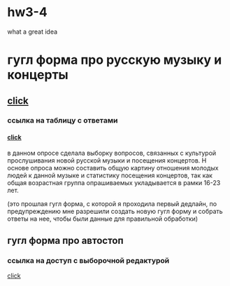 # hw3-4
what a great idea




# гугл форма про русскую музыку и концерты
## [click](https://docs.google.com/forms/d/1xGPc17TFsDaRYLZwoj6R8KOTrC4qCmhypPUk23v-cMg/edit)

### ссылка на таблицу с ответами
#### [click](https://docs.google.com/spreadsheets/d/122lwid1DuOKu816sPqyLPqL5cWJytKvoOdIpnXScjik/edit#gid=1132889904)

в данном опросе  сделала выборку вопросов, связанных с культурой прослушивания новой русской музыки и посещения концертов. Н основе опроса можно составить общую картину отношения молодых людей к данной музыке и статистику посещения концертов, так как общая возрастная группа опрашиваемых укладывается в рамки 16-23 лет.





(это прошлая гугл форма, с которой я проходила первый дедлайн, по предупреждению мне разрешили создать новую гугл форму и собрать ответы на нее, чтобы были данные для правильной обработки)

## гугл форма про автостоп
### ссылка на доступ с выборочной редактурой
[click](https://docs.google.com/forms/d/1-D3aqcCpsN3gBbn10cULoaJpRRAw7qJXmz_ZdTy1JOk/edit?usp=sharing)
